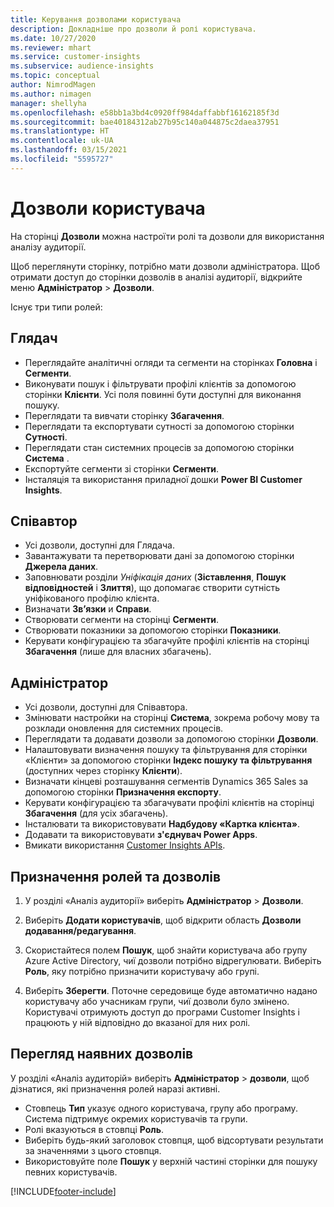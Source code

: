 ```yaml
---
title: Керування дозволами користувача
description: Докладніше про дозволи й ролі користувача.
ms.date: 10/27/2020
ms.reviewer: mhart
ms.service: customer-insights
ms.subservice: audience-insights
ms.topic: conceptual
author: NimrodMagen
ms.author: nimagen
manager: shellyha
ms.openlocfilehash: e58bb1a3bd4c0920ff984daffabbf16162185f3d
ms.sourcegitcommit: bae40184312ab27b95c140a044875c2daea37951
ms.translationtype: HT
ms.contentlocale: uk-UA
ms.lasthandoff: 03/15/2021
ms.locfileid: "5595727"
---
```

# <a name="user-permissions"></a>Дозволи користувача

На сторінці **Дозволи** можна настроїти ролі та дозволи для використання аналізу аудиторії.

Щоб переглянути сторінку, потрібно мати дозволи адміністратора. Щоб отримати доступ до сторінки дозволів в аналізі аудиторії, відкрийте меню **Адміністратор** > **Дозволи**.

Існує три типи ролей:

## <a name="viewer"></a>Глядач

- Переглядайте аналітичні огляди та сегменти на сторінках **Головна** і **Сегменти**.
- Виконувати пошук і фільтрувати профілі клієнтів за допомогою сторінки **Клієнти**. Усі поля повинні бути доступні для виконання пошуку.
- Переглядати та вивчати сторінку **Збагачення**.
- Переглядати та експортувати сутності за допомогою сторінки **Сутності**.
- Переглядати стан системних процесів за допомогою сторінки **Система** .
- Експортуйте сегменти зі сторінки **Сегменти**.
- Інсталяція та використання приладної дошки **Power BI Customer Insights**.

## <a name="contributor"></a>Співавтор

- Усі дозволи, доступні для Глядача.
- Завантажувати та перетворювати дані за допомогою сторінки **Джерела даних**.
- Заповнювати розділи *Уніфікація даних* (**Зіставлення**, **Пошук відповідностей** і **Злиття**), що допомагає створити сутність уніфікованого профілю клієнта.
- Визначати **Зв’язки** и **Справи**.
- Створювати сегменти на сторінці **Сегменти**.
- Створювати показники за допомогою сторінки **Показники**.
- Керувати конфігурацією та збагачуйте профілі клієнтів на сторінці **Збагачення** (лише для власних збагачень).

## <a name="administrator"></a>Адміністратор

- Усі дозволи, доступні для Співавтора.
- Змінювати настройки на сторінці **Система**, зокрема робочу мову та розклади оновлення для системних процесів.
- Переглядати та додавати дозволи за допомогою сторінки **Дозволи**.
- Налаштовувати визначення пошуку та фільтрування для сторінки «Клієнти» за допомогою сторінки **Індекс пошуку та фільтрування** (доступних через сторінку **Клієнти**).
- Визначати кінцеві розташування сегментів Dynamics 365 Sales за допомогою сторінки **Призначення експорту**.
- Керувати конфігурацією та збагачувати профілі клієнтів на сторінці **Збагачення** (для усіх збагачень).
- Інсталювати та використовувати **Надбудову «Картка клієнта»**.
- Додавати та використовувати **з'єднувач Power Apps**.
- Вмикати використання [Customer Insights APIs](apis.md).

## <a name="assign-roles-and-permissions"></a>Призначення ролей та дозволів

1. У розділі «Аналіз аудиторії» виберіть **Адміністратор** > **Дозволи**.

1. Виберіть **Додати користувачів**, щоб відкрити область **Дозволи додавання/редагування**.

1. Скористайтеся полем **Пошук**, щоб знайти користувача або групу Azure Active Directory, чиї дозволи потрібно відрегулювати. Виберіть **Роль**, яку потрібно призначити користувачу або групі.

1. Виберіть **Зберегти**. Поточне середовище буде автоматично надано користувачу або учасникам групи, чиї дозволи було змінено. Користувачі отримують доступ до програми Customer Insights і працюють у ній відповідно до вказаної для них ролі.

## <a name="view-current-permissions"></a>Перегляд наявних дозволів

У розділі «Аналіз аудиторій» виберіть **Адміністратор** > **дозволи**, щоб дізнатися, які призначення ролей наразі активні.

- Стовпець **Тип** указує одного користувача, групу або програму. Система підтримує окремих користувачів та групи.
- Ролі вказуються в стовпці **Роль**.
- Виберіть будь-який заголовок стовпця, щоб відсортувати результати за значеннями з цього стовпця.
- Використовуйте поле **Пошук** у верхній частині сторінки для пошуку певних користувачів.


[!INCLUDE[footer-include](../includes/footer-banner.md)]